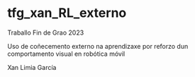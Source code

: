 # tfg_xan_RL_externo

Traballo Fin de Grao 2023 

Uso de coñecemento externo na aprendizaxe por reforzo dun comportamento visual en robótica móvil 

Xan Limia García
